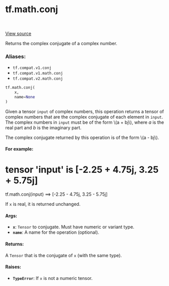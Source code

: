 <div itemscope itemtype="http://developers.google.com/ReferenceObject">
<meta itemprop="name" content="tf.math.conj" />
<meta itemprop="path" content="Stable" />
</div>

# tf.math.conj

<!-- Insert buttons -->

<table class="tfo-notebook-buttons tfo-api" align="left">
</table>

<a target="_blank" href="/code/stable/tensorflow/python/ops/math_ops.py">View source</a>



<!-- Start diff -->
Returns the complex conjugate of a complex number.

### Aliases:

* `tf.compat.v1.conj`
* `tf.compat.v1.math.conj`
* `tf.compat.v2.math.conj`


``` python
tf.math.conj(
    x,
    name=None
)
```



<!-- Placeholder for "Used in" -->

Given a tensor `input` of complex numbers, this operation returns a tensor of
complex numbers that are the complex conjugate of each element in `input`. The
complex numbers in `input` must be of the form \\(a + bj\\), where *a* is the
real part and *b* is the imaginary part.

The complex conjugate returned by this operation is of the form \\(a - bj\\).

#### For example:


# tensor 'input' is [-2.25 + 4.75j, 3.25 + 5.75j]
tf.math.conj(input) ==> [-2.25 - 4.75j, 3.25 - 5.75j]


If `x` is real, it is returned unchanged.

#### Args:


* <b>`x`</b>: `Tensor` to conjugate.  Must have numeric or variant type.
* <b>`name`</b>: A name for the operation (optional).


#### Returns:

A `Tensor` that is the conjugate of `x` (with the same type).



#### Raises:


* <b>`TypeError`</b>: If `x` is not a numeric tensor.